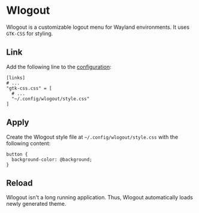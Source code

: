 # Wlogout

Wlogout is a customizable logout menu for Wayland environments. It uses `GTK-CSS` for
styling.

<!--@include: ./_gtk-issue.md-->

## Link

Add the following line to the [configuration](/configuration#linking-generated-files):

```toml{5}
[links]
# ...
"gtk-css.css" = [
  # ...
  "~/.config/wlogout/style.css"
]
```

<!--@include: ./_regen.md-->

## Apply

Create the Wlogout style file at `~/.config/wlogout/style.css` with the following
content:

```css{2}
button {
  background-color: @background;
}
```

## Reload

Wlogout isn't a long running application. Thus, Wlogout automatically loads newly
generated theme.
